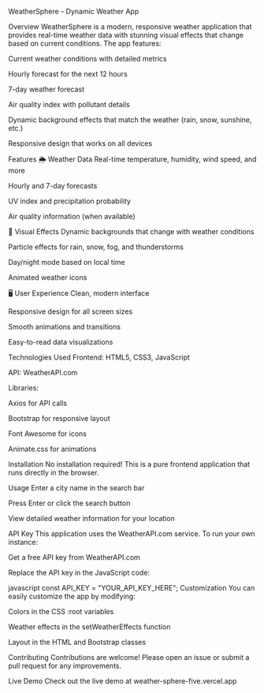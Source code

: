 WeatherSphere - Dynamic Weather App

Overview
WeatherSphere is a modern, responsive weather application that provides real-time weather data with stunning visual effects that change based on current conditions. The app features:

Current weather conditions with detailed metrics

Hourly forecast for the next 12 hours

7-day weather forecast

Air quality index with pollutant details

Dynamic background effects that match the weather (rain, snow, sunshine, etc.)

Responsive design that works on all devices

Features
🌦️ Weather Data
Real-time temperature, humidity, wind speed, and more

Hourly and 7-day forecasts

UV index and precipitation probability

Air quality information (when available)

🎨 Visual Effects
Dynamic backgrounds that change with weather conditions

Particle effects for rain, snow, fog, and thunderstorms

Day/night mode based on local time

Animated weather icons

🖥️ User Experience
Clean, modern interface

Responsive design for all screen sizes

Smooth animations and transitions

Easy-to-read data visualizations

Technologies Used
Frontend: HTML5, CSS3, JavaScript

API: WeatherAPI.com

Libraries:

Axios for API calls

Bootstrap for responsive layout

Font Awesome for icons

Animate.css for animations

Installation
No installation required! This is a pure frontend application that runs directly in the browser.

Usage
Enter a city name in the search bar

Press Enter or click the search button

View detailed weather information for your location

API Key
This application uses the WeatherAPI.com service. To run your own instance:

Get a free API key from WeatherAPI.com

Replace the API key in the JavaScript code:

javascript
const API_KEY = "YOUR_API_KEY_HERE";
Customization
You can easily customize the app by modifying:

Colors in the CSS :root variables

Weather effects in the setWeatherEffects function

Layout in the HTML and Bootstrap classes

Contributing
Contributions are welcome! Please open an issue or submit a pull request for any improvements.

Live Demo
Check out the live demo at  weather-sphere-five.vercel.app
